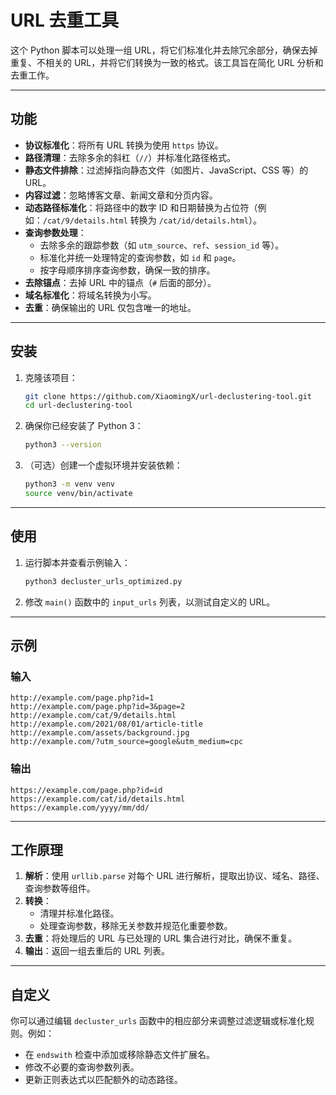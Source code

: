 # URL 去重工具

这个 Python 脚本可以处理一组 URL，将它们标准化并去除冗余部分，确保去掉重复、不相关的 URL，并将它们转换为一致的格式。该工具旨在简化 URL 分析和去重工作。

---

## 功能

- **协议标准化**：将所有 URL 转换为使用 `https` 协议。
- **路径清理**：去除多余的斜杠（`//`）并标准化路径格式。
- **静态文件排除**：过滤掉指向静态文件（如图片、JavaScript、CSS 等）的 URL。
- **内容过滤**：忽略博客文章、新闻文章和分页内容。
- **动态路径标准化**：将路径中的数字 ID 和日期替换为占位符（例如：`/cat/9/details.html` 转换为 `/cat/id/details.html`）。
- **查询参数处理**：
  - 去除多余的跟踪参数（如 `utm_source`、`ref`、`session_id` 等）。
  - 标准化并统一处理特定的查询参数，如 `id` 和 `page`。
  - 按字母顺序排序查询参数，确保一致的排序。
- **去除锚点**：去掉 URL 中的锚点（`#` 后面的部分）。
- **域名标准化**：将域名转换为小写。
- **去重**：确保输出的 URL 仅包含唯一的地址。

---

## 安装

1. 克隆该项目：
   ```bash
   git clone https://github.com/XiaomingX/url-declustering-tool.git
   cd url-declustering-tool
   ```
2. 确保你已经安装了 Python 3：
   ```bash
   python3 --version
   ```
3. （可选）创建一个虚拟环境并安装依赖：
   ```bash
   python3 -m venv venv
   source venv/bin/activate
   ```

---

## 使用

1. 运行脚本并查看示例输入：
   ```bash
   python3 decluster_urls_optimized.py
   ```
2. 修改 `main()` 函数中的 `input_urls` 列表，以测试自定义的 URL。

---

## 示例

### 输入
```plaintext
http://example.com/page.php?id=1
http://example.com/page.php?id=3&page=2
http://example.com/cat/9/details.html
http://example.com/2021/08/01/article-title
http://example.com/assets/background.jpg
http://example.com/?utm_source=google&utm_medium=cpc
```

### 输出
```plaintext
https://example.com/page.php?id=id
https://example.com/cat/id/details.html
https://example.com/yyyy/mm/dd/
```

---

## 工作原理

1. **解析**：使用 `urllib.parse` 对每个 URL 进行解析，提取出协议、域名、路径、查询参数等组件。
2. **转换**：
   - 清理并标准化路径。
   - 处理查询参数，移除无关参数并规范化重要参数。
3. **去重**：将处理后的 URL 与已处理的 URL 集合进行对比，确保不重复。
4. **输出**：返回一组去重后的 URL 列表。

---

## 自定义

你可以通过编辑 `decluster_urls` 函数中的相应部分来调整过滤逻辑或标准化规则。例如：
- 在 `endswith` 检查中添加或移除静态文件扩展名。
- 修改不必要的查询参数列表。
- 更新正则表达式以匹配额外的动态路径。
